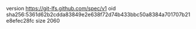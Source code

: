 version https://git-lfs.github.com/spec/v1
oid sha256:5361d62b2cdda83849e2e638f72d74b433bbc50a8384a701707b21e8efec28fc
size 2060
